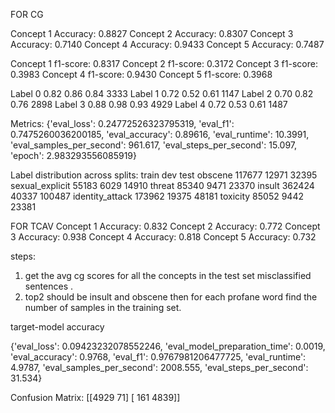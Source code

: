 FOR CG

Concept 1 Accuracy: 0.8827
Concept 2 Accuracy: 0.8307
Concept 3 Accuracy: 0.7140
Concept 4 Accuracy: 0.9433
Concept 5 Accuracy: 0.7487

Concept 1 f1-score: 0.8317
Concept 2 f1-score: 0.3172
Concept 3 f1-score: 0.3983
Concept 4 f1-score: 0.9430
Concept 5 f1-score: 0.3968

Label 0       0.82      0.86      0.84      3333
Label 1       0.72      0.52      0.61      1147
Label 2       0.70      0.82      0.76      2898
Label 3       0.88      0.98      0.93      4929
Label 4       0.72      0.53      0.61      1487

Metrics:
 {'eval_loss': 0.24772526323795319, 'eval_f1': 0.7475260036200185, 'eval_accuracy': 0.89616, 'eval_runtime': 10.3991, 'eval_samples_per_second': 961.617, 'eval_steps_per_second': 15.097, 'epoch': 2.983293556085919}

Label distribution across splits:
                  train    dev    test
obscene          117677  12971   32395
sexual_explicit   55183   6029   14910
threat            85340   9471   23370
insult           362424  40337  100487
identity_attack  173962  19375   48181
toxicity          85052   9442   23381

FOR TCAV
Concept 1 Accuracy: 0.832
Concept 2 Accuracy: 0.772
Concept 3 Accuracy: 0.938
Concept 4 Accuracy: 0.818
Concept 5 Accuracy: 0.732

steps: 
1. get the avg cg scores for all the concepts in the test set misclassified sentences .
2. top2 should be insult and obscene
then for each profane word find the number of samples in the training set.

target-model accuracy

{'eval_loss': 0.09423232078552246, 'eval_model_preparation_time': 0.0019, 'eval_accuracy': 0.9768, 'eval_f1': 0.9767981206477725, 'eval_runtime': 4.9787, 'eval_samples_per_second': 2008.555, 'eval_steps_per_second': 31.534}

Confusion Matrix:
 [[4929   71]
 [ 161 4839]]
 